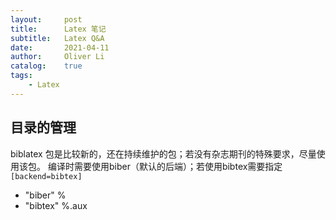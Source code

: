 ```yaml
---
layout:     post
title:      Latex 笔记
subtitle:   Latex Q&A
date:       2021-04-11
author:     Oliver Li
catalog:    true
tags:
    - Latex
---
```


## 目录的管理

biblatex 包是比较新的，还在持续维护的包；若没有杂志期刊的特殊要求，尽量使用该包。
编译时需要使用biber（默认的后端）；若使用bibtex需要指定`[backend=bibtex]`

* "biber" %
* "bibtex" %.aux